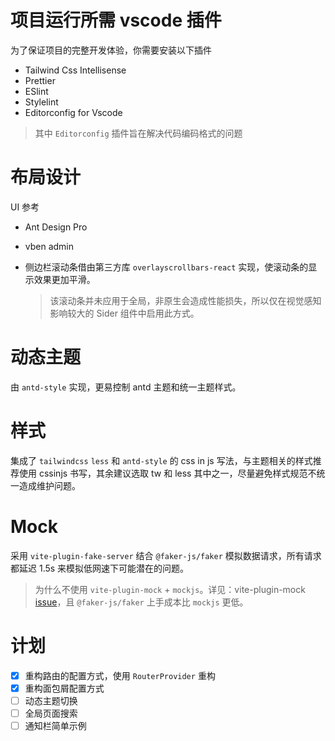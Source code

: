 # 项目运行所需 vscode 插件

为了保证项目的完整开发体验，你需要安装以下插件

- Tailwind Css Intellisense
- Prettier
- ESlint
- Stylelint
- Editorconfig for Vscode

> 其中 `Editorconfig` 插件旨在解决代码编码格式的问题

# 布局设计

UI 参考

- Ant Design Pro
- vben admin

- 侧边栏滚动条借由第三方库 `overlayscrollbars-react` 实现，使滚动条的显示效果更加平滑。
  > 该滚动条并未应用于全局，非原生会造成性能损失，所以仅在视觉感知影响较大的 Sider 组件中启用此方式。

# 动态主题

由 `antd-style` 实现，更易控制 antd 主题和统一主题样式。

# 样式

集成了 `tailwindcss` `less` 和 `antd-style` 的 css in js 写法，与主题相关的样式推荐使用 cssinjs 书写，其余建议选取 tw 和 less 其中之一，尽量避免样式规范不统一造成维护问题。

# Mock

采用 `vite-plugin-fake-server` 结合 `@faker-js/faker` 模拟数据请求，所有请求都延迟 1.5s 来模拟低网速下可能潜在的问题。

> 为什么不使用 `vite-plugin-mock` + `mockjs`。详见：vite-plugin-mock [issue](https://github.com/vbenjs/vite-plugin-mock/issues/127)，且 `@faker-js/faker` 上手成本比 `mockjs` 更低。

# 计划

- [x] 重构路由的配置方式，使用 `RouterProvider` 重构
- [x] 重构面包屑配置方式
- [ ] 动态主题切换
- [ ] 全局页面搜索
- [ ] 通知栏简单示例
